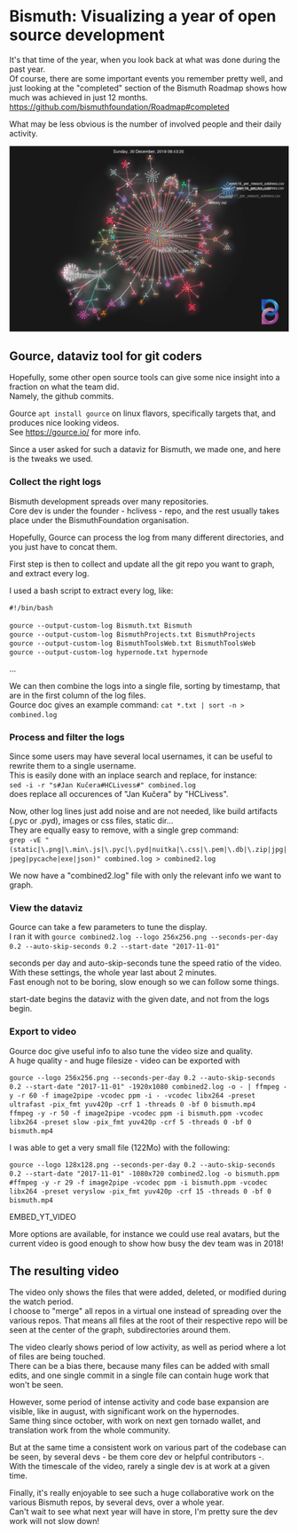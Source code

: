 # Bismuth: Visualizing a year of open source development

It's that time of the year, when you look back at what was done during the past year.  
Of course, there are some important events you remember pretty well, 
and just looking at the "completed" section of the Bismuth Roadmap shows how much was achieved in just 12 months.  
https://github.com/bismuthfoundation/Roadmap#completed

What may be less obvious is the number of involved people and their daily activity.  

![Preview](https://github.com/bismuthfoundation/Roadmap/blob/master/tmp/snap2018.png)


## Gource, dataviz tool for git coders

Hopefully, some other open source tools can give some nice insight into a fraction on what the team did.  
Namely, the github commits.

Gource `apt install gource` on linux flavors, specifically targets that, and produces nice looking videos.  
See https://gource.io/ for more info.

Since a user asked for such a dataviz for Bismuth, we made one, and here is the tweaks we used.

### Collect the right logs

Bismuth development spreads over many repositories.  
Core dev is under the founder - hclivess - repo, and the rest usually takes place under the BismuthFoundation organisation.

Hopefully, Gource can process the log from many different directories, and you just have to concat them.

First step is then to collect and update all the git repo you want to graph, and extract every log.  

I used a bash script to extract every log, like:  
```
#!/bin/bash

gource --output-custom-log Bismuth.txt Bismuth
gource --output-custom-log BismuthProjects.txt BismuthProjects
gource --output-custom-log BismuthToolsWeb.txt BismuthToolsWeb
gource --output-custom-log hypernode.txt hypernode
```
...

We can then combine the logs into a single file, sorting by timestamp, that are in the first column of the log files.  
Gource doc gives an example command: `cat *.txt | sort -n > combined.log`

### Process and filter the logs

Since some users may have several local usernames, it can be useful to rewrite them to a single username.  
This is easily done with an inplace search and replace, for instance:  
`sed -i -r "s#Jan Kučera#HCLivess#" combined.log`  
does replace all occurences of "Jan Kučera" by "HCLivess".

Now, other log lines just add noise and are not needed, like build artifacts (.pyc or .pyd), images or css files, static dir...  
They are equally easy to remove, with a single grep command:  
`grep -vE "(static|\.png|\.min\.js|\.pyc|\.pyd|nuitka|\.css|\.pem|\.db|\.zip|jpg|jpeg|pycache|exe|json)" combined.log > combined2.log`

We now have a "combined2.log" file with only the relevant info we want to graph.

### View the dataviz

Gource can take a few parameters to tune the display.  
I ran it with `gource combined2.log --logo 256x256.png --seconds-per-day 0.2 --auto-skip-seconds 0.2 --start-date "2017-11-01"`

seconds per day and auto-skip-seconds tune the speed ratio of the video. With these settings, the whole year last about 2 minutes.  
Fast enough not to be boring, slow enough so we can follow some things.

start-date begins the dataviz with the given date, and not from the logs begin.

### Export to video

Gource doc give useful info to also tune the video size and quality.  
A huge quality - and huge filesize - video can be exported with  
```
gource --logo 256x256.png --seconds-per-day 0.2 --auto-skip-seconds 0.2 --start-date "2017-11-01" -1920x1080 combined2.log -o - | ffmpeg -y -r 60 -f image2pipe -vcodec ppm -i - -vcodec libx264 -preset ultrafast -pix_fmt yuv420p -crf 1 -threads 0 -bf 0 bismuth.mp4
ffmpeg -y -r 50 -f image2pipe -vcodec ppm -i bismuth.ppm -vcodec libx264 -preset slow -pix_fmt yuv420p -crf 5 -threads 0 -bf 0 bismuth.mp4
```

I was able to get a very small file (122Mo) with the following:  
```
gource --logo 128x128.png --seconds-per-day 0.2 --auto-skip-seconds 0.2 --start-date "2017-11-01" -1080x720 combined2.log -o bismuth.ppm
#ffmpeg -y -r 29 -f image2pipe -vcodec ppm -i bismuth.ppm -vcodec libx264 -preset veryslow -pix_fmt yuv420p -crf 15 -threads 0 -bf 0 bismuth.mp4
```

EMBED_YT_VIDEO


More options are available, for instance we could use real avatars, but the current video is good enough to show how busy the dev team was in 2018!

## The resulting video

The video only shows the files that were added, deleted, or modified during the watch period.  
I choose to "merge" all repos in a virtual one instead of spreading over the various repos. 
That means all files at the root of their respective repo will be seen at the center of the graph, subdirectories around them.

The video clearly shows period of low activity, as well as period where a lot of files are being touched.  
There can be a bias there, because many files can be added with small edits, and one single commit in a single file can contain huge work that won't be seen.

However, some period of intense activity and code base expansion are visible, like in august, with significant work on the hypernodes.  
Same thing since october, with work on next gen tornado wallet, and translation work from the whole community.

But at the same time a consistent work on various part of the codebase can be seen, by several devs - be them core dev or helpful contributors -.  
With the timescale of the video, rarely a single dev is at work at a given time.

Finally, it's really enjoyable to see such a huge collaborative work on the various Bismuth repos, by several devs, over a whole year.  
Can't wait to see what next year will have in store, I'm pretty sure the dev work will not slow down!  
